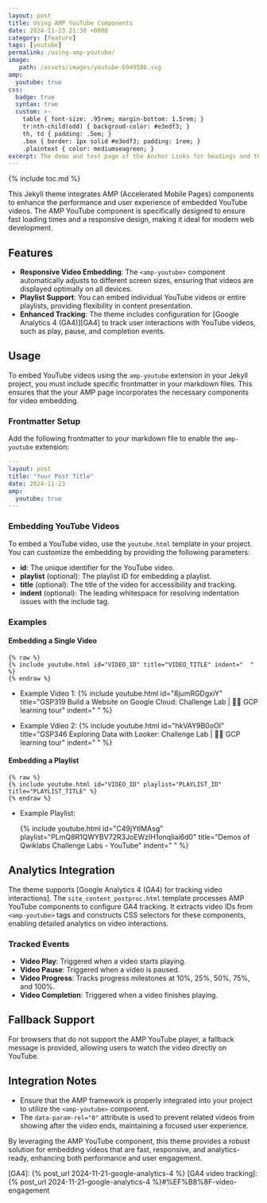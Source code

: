 ```yaml
---
layout: post
title: Using AMP YouTube Components
date: 2024-11-23 21:30 +0800
category: [feature]
tags: [youtube]
permalink: /using-amp-youtube/
image: 
   path: /assets/images/youtube-6949586.svg
amp:
  youtube: true
css:
  badge: true
  syntax: true
  custom: >-
    table { font-size: .95rem; margin-bottom: 1.5rem; }
    tr:nth-child(odd) { backgroud-color: #e3edf3; }
    th, td { padding: .5em; }
    .box { border: 1px solid #e3edf3; padding: 1rem; }
    .plaintext { color: mediumseagreen; }
excerpt: The demo and test page of the Anchor Links for headings and the Link Modifier on various Markdown styles.
---
```


{% include toc.md %}

This Jekyll theme integrates AMP (Accelerated Mobile Pages) components to enhance the performance and user experience of embedded YouTube videos. The AMP YouTube component is specifically designed to ensure fast loading times and a responsive design, making it ideal for modern web development.

## Features

- **Responsive Video Embedding**: The `<amp-youtube>` component automatically adjusts to different screen sizes, ensuring that videos are displayed optimally on all devices.
- **Playlist Support**: You can embed individual YouTube videos or entire playlists, providing flexibility in content presentation.
- **Enhanced Tracking**: The theme includes configuration for [Google Analytics 4 (GA4)][GA4] to track user interactions with YouTube videos, such as play, pause, and completion events.

## Usage

To embed YouTube videos using the `amp-youtube` extension in your Jekyll project, you must include specific frontmatter in your markdown files. This ensures that the your AMP page incorporates the necessary components for video embedding.

### Frontmatter Setup

Add the following frontmatter to your markdown file to enable the `amp-youtube` extension:

```yaml
---
layout: post
title: "Your Post Title"
date: 2024-11-23
amp:
  youtube: true
---
```

### Embedding YouTube Videos

To embed a YouTube video, use the `youtube.html` template in your project. You can customize the embedding by providing the following parameters:

- **id**: The unique identifier for the YouTube video.
- **playlist** (optional): The playlist ID for embedding a playlist.
- **title** (optional): The title of the video for accessibility and tracking.
- **indent** (optional): The leading whitespace for resolving indentation issues with the include tag.

### Examples

#### Embedding a Single Video

```liquid
{% raw %}
{% include youtube.html id="VIDEO_ID" title="VIDEO_TITLE" indent="  " %}
{% endraw %}
```

- Example Video 1:
  {% include youtube.html id="8jumRGDgxiY" title="GSP319 Build a Website on Google Cloud: Challenge Lab | 🐱‍🏍 GCP learning tour" indent="  " %}

- Example Vdieo 2:
  {% include youtube.html id="hkVAY9B0oOI" title="GSP346 Exploring Data with Looker: Challenge Lab | 🐱‍🏍 GCP learning tour" indent="  " %}

#### Embedding a Playlist  

```liquid
{% raw %}
{% include youtube.html id="VIDEO_ID" playlist="PLAYLIST_ID" title="PLAYLIST_TITLE" %}
{% endraw %}
```

- Example Playlist:

  {% include youtube.html id="C49jYtIMAsg" playlist="PLmQ8R1QWYBV72R3JoEWzIH1onqIiai6d0" title="Demos of Qwiklabs Challenge Labs - YouTube" indent="  " %}

## Analytics Integration

The theme supports [Google Analytics 4 (GA4) for tracking video interactions]. The `site_content_postproc.html` template processes AMP YouTube components to configure GA4 tracking. It extracts video IDs from `<amp-youtube>` tags and constructs CSS selectors for these components, enabling detailed analytics on video interactions.

### Tracked Events

- **Video Play**: Triggered when a video starts playing.
- **Video Pause**: Triggered when a video is paused.
- **Video Progress**: Tracks progress milestones at 10%, 25%, 50%, 75%, and 100%.
- **Video Completion**: Triggered when a video finishes playing.

## Fallback Support

For browsers that do not support the AMP YouTube player, a fallback message is provided, allowing users to watch the video directly on YouTube.

## Integration Notes

- Ensure that the AMP framework is properly integrated into your project to utilize the `<amp-youtube>` component.
- The `data-param-rel="0"` attribute is used to prevent related videos from showing after the video ends, maintaining a focused user experience.

By leveraging the AMP YouTube component, this theme provides a robust solution for embedding videos that are fast, responsive, and analytics-ready, enhancing both performance and user engagement.

[GA4]: {% post_url 2024-11-21-google-analytics-4 %}
[GA4 video tracking]: {% post_url 2024-11-21-google-analytics-4 %}#%EF%B8%8F-video-engagement
